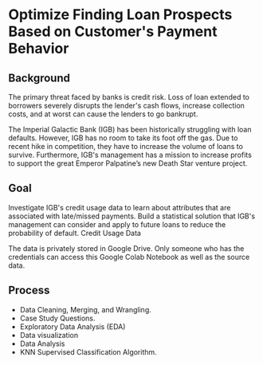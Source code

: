 # Optimize Finding Loan Prospects Based on Customer's Payment Behavior

## Background

The primary threat faced by banks is credit risk. Loss of loan extended to borrowers severely disrupts the lender's cash flows, increase collection costs, and at worst can cause the lenders to go bankrupt.

The Imperial Galactic Bank (IGB) has been historically struggling with loan defaults. However, IGB has no room to take its foot off the gas. Due to recent hike in competition, they have to increase the volume of loans to survive. Furthermore, IGB's management has a mission to increase profits to support the great Emperor Palpatine’s new Death Star venture project.

## Goal

Investigate IGB's credit usage data to learn about attributes that are associated with late/missed payments.
Build a statistical solution that IGB's management can consider and apply to future loans to reduce the probability of default.
Credit Usage Data

The data is privately stored in Google Drive. Only someone who has the credentials can access this Google Colab Notebook as well as the source data.

## Process
- Data Cleaning, Merging, and Wrangling.
- Case Study Questions.
- Exploratory Data Analysis (EDA)
- Data visualization
- Data Analysis
- KNN Supervised Classification Algorithm.
